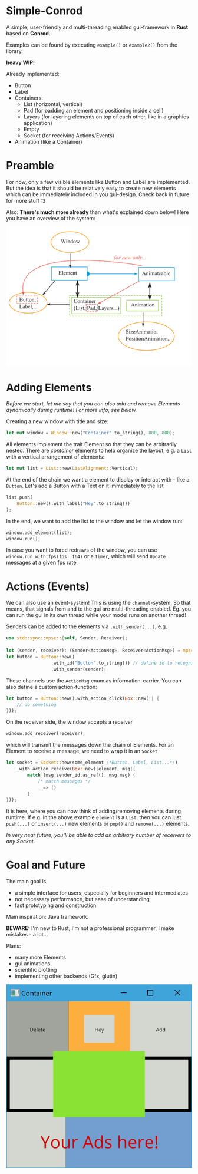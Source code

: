 # Simple-Conrod

A simple, user-friendly and multi-threading enabled gui-framework in <b>Rust</b> based on <b>Conrod</b>.

Examples can be found by executing ```example()``` or ```example2()``` from the library.

<b>heavy WIP!</b>

Already implemented:
 - Button
 - Label
 - Containers:
   - List (horizontal, vertical)
   - Pad (for padding an element and positioning inside a cell)
   - Layers (for layering elements on top of each other, like in a graphics application)
   - Empty
   - Socket (for receiving Actions/Events)
 - Animation (like a Container)

# Preamble

For now, only a few visible elements like Button and Label are implemented. But the idea is that it should be relatively easy to create new elements which can be immediately included in you gui-design.
Check back in future for more stuff :3

Also: <b>There's much more already</b> than what's explained down below! Here you have an overview of the system:

![example application](https://github.com/shiMusa/Simple-Conrod/blob/master/ProgramStructure.SVG)

# Adding Elements

<i>Before we start, let me say that you can also add and remove Elements dynamically during runtime!
For more info, see below.</i>

Creating a new window with title and size:
```rust
let mut window = Window::new("Container".to_string(), 800, 800);
```

All elements implement the trait Element so that they can be arbitrarily nested.
There are <i>container</i> elements to help organize the layout, e.g. a ```List``` with
a vertical arrangement of elements:
```rust
let mut list = List::new(ListAlignment::Vertical);
```

At the end of the chain we want a element to display or interact with - like a ```Button```.
Let's add a Button with a Text on it immediately to the list
```rust
list.push(
    Button::new().with_label("Hey".to_string())
);
```

In the end, we want to add the list to the window and let the window run:
```rust
window.add_element(list);
window.run();
```

In case you want to force redraws of the window, you can use ```window.run_with_fps(fps: f64)``` or a ```Timer```, which will send ```Update``` messages at a given fps rate.


# Actions (Events)

We can also use an event-system!
This is using the ```channel```-system. So that means, that 
signals from and to the gui are multi-threading enabled. Eg. you can run the gui in its own thread
while your model runs on another thread!

Senders can be added to the elements via ```.with_sender(...)```, e.g.
```rust
use std::sync::mpsc::{self, Sender, Receiver};

let (sender, receiver): (Sender<ActionMsg>, Receiver<ActionMsg>) = mpsc::channel();
let button = Button::new()
                 .with_id("Button".to_string()) // define id to recognize sender
                 .with_sender(sender);
```
These channels use the ```ActionMsg``` enum as information-carrier. You can also define a custom action-function:
```rust
let button = Button::new().with_action_click(Box::new(|| {
    // do something
}));
```

On the receiver side, the window accepts a receiver
```rust
window.add_receiver(receiver);
```
which will transmit the messages down the chain of Elements.
For an Element to receive a message, we need to wrap it in an ```Socket``` 
```rust
let socket = Socket::new(some_element /*Button, Label, List...*/)
    .with_action_receive(Box::new(|element, msg|{
        match (msg.sender_id.as_ref(), msg.msg) {
            /* match messages */
            _ => ()
        }
}));
```

It is here, where you can now think of adding/removing elements during runtime. If e.g. in the above example ```element``` is a ```List```, then you can just ```push(...)``` or ```insert(...)``` new elements or ```pop()``` and ```remove(...)``` elements.

<i>In very near future, you'll be able to add an arbitrary number of receivers to any Socket.</i>


# Goal and Future

The main goal is
 - a simple interface for users, especially for beginners and intermediates
 - not necessary performance, but ease of understanding
 - fast prototyping and construction
 
Main inspiration: Java framework.
 
<b>BEWARE:</b> I'm new to Rust, I'm not a professional programmer, I make mistakes - a lot...
 
Plans:
 - many more Elements
 - gui animations
 - scientific plotting
 - implementing other backends (Gfx, glutin)

![example application](https://github.com/shiMusa/Simple-Conrod/blob/master/example_new.PNG)


 

